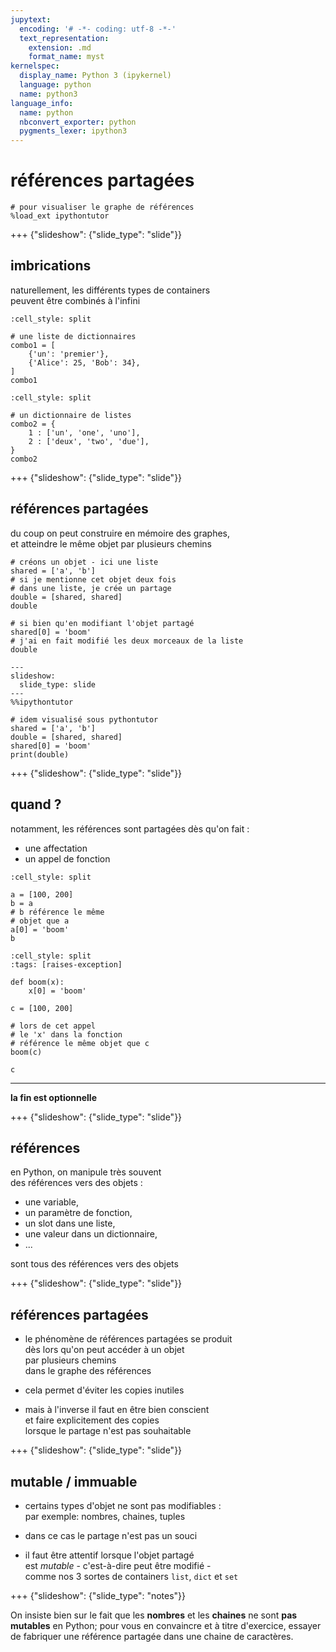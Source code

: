 ```yaml
---
jupytext:
  encoding: '# -*- coding: utf-8 -*-'
  text_representation:
    extension: .md
    format_name: myst
kernelspec:
  display_name: Python 3 (ipykernel)
  language: python
  name: python3
language_info:
  name: python
  nbconvert_exporter: python
  pygments_lexer: ipython3
---
```


# références partagées

```{code-cell} ipython3
# pour visualiser le graphe de références
%load_ext ipythontutor
```

+++ {"slideshow": {"slide_type": "slide"}}

## imbrications

naturellement, les différents types de containers  
peuvent être combinés à l'infini

```{code-cell} ipython3
:cell_style: split

# une liste de dictionnaires
combo1 = [
    {'un': 'premier'},
    {'Alice': 25, 'Bob': 34},
]
combo1
```

```{code-cell} ipython3
:cell_style: split

# un dictionnaire de listes
combo2 = {
    1 : ['un', 'one', 'uno'],
    2 : ['deux', 'two', 'due'],
}
combo2
```

+++ {"slideshow": {"slide_type": "slide"}}

## références partagées

du coup on peut construire en mémoire des graphes,  
et atteindre le même objet par plusieurs chemins

```{code-cell} ipython3
# créons un objet - ici une liste
shared = ['a', 'b']
# si je mentionne cet objet deux fois
# dans une liste, je crée un partage
double = [shared, shared]
double
```

```{code-cell} ipython3
# si bien qu'en modifiant l'objet partagé
shared[0] = 'boom'
# j'ai en fait modifié les deux morceaux de la liste
double
```

```{code-cell} ipython3
---
slideshow:
  slide_type: slide
---
%%ipythontutor

# idem visualisé sous pythontutor
shared = ['a', 'b']
double = [shared, shared]
shared[0] = 'boom'
print(double)
```

+++ {"slideshow": {"slide_type": "slide"}}

## quand ?

notamment, les références sont partagées dès qu'on fait :

* une affectation
* un appel de fonction

```{code-cell} ipython3
:cell_style: split

a = [100, 200]
b = a
# b référence le même
# objet que a
a[0] = 'boom'
b
```

```{code-cell} ipython3
:cell_style: split
:tags: [raises-exception]

def boom(x):
    x[0] = 'boom'

c = [100, 200]

# lors de cet appel
# le 'x' dans la fonction
# référence le même objet que c
boom(c)

c
```

***
**la fin est optionnelle**

+++ {"slideshow": {"slide_type": "slide"}}

## références

en Python, on manipule très souvent  
des références vers des objets :

* une variable,
* un paramètre de fonction,
* un slot dans une liste,
* une valeur dans un dictionnaire,
* ...

sont tous des références vers des objets

+++ {"slideshow": {"slide_type": "slide"}}

## références partagées

* le phénomène de références partagées se produit  
  dès lors qu'on peut accéder à un objet  
  par plusieurs chemins  
  dans le graphe des références

* cela permet d'éviter les copies inutiles
* mais à l'inverse il faut en être bien conscient  
  et faire explicitement des copies  
  lorsque le partage n'est pas souhaitable

+++ {"slideshow": {"slide_type": "slide"}}

## mutable / immuable

* certains types d'objet ne sont pas modifiables :  
  par exemple: nombres, chaines, tuples

* dans ce cas le partage n'est pas un souci
* il faut être attentif lorsque l'objet partagé  
  est *mutable* - c'est-à-dire peut être modifié -  
  comme nos 3 sortes de containers `list`, `dict` et `set`

+++ {"slideshow": {"slide_type": "notes"}}

On insiste bien sur le fait que les **nombres**  et les **chaines** ne sont **pas
mutables** en Python; pour vous en convaincre et à titre d'exercice, essayer de fabriquer
une référence partagée dans une chaine de caractères.
